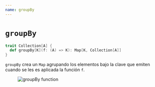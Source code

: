 ```yaml
---
name: groupBy
---
```


# `groupBy`

~~~ scala
trait Collection[A] {
  def groupBy[K](f: (A) => K): Map[K, Collection[A]]
}
~~~

`groupBy` crea un `Map` agrupando los elementos bajo la clave que emiten cuando se les es aplicada la función `f`.

<figure class="diagram">
  <img src="../images/groupBy.svg" alt="groupBy function">
  <!-- <figcaption class="diagram-desc"></figcaption> -->
</figure>
